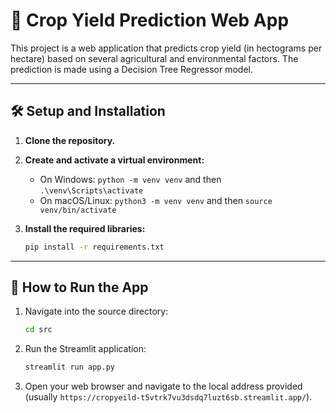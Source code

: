 # 🌾 Crop Yield Prediction Web App

This project is a web application that predicts crop yield (in hectograms per hectare) based on several agricultural and environmental factors. The prediction is made using a Decision Tree Regressor model.

---

## 🛠️ Setup and Installation

1.  **Clone the repository.**

2.  **Create and activate a virtual environment:**
    * On Windows: `python -m venv venv` and then `.\venv\Scripts\activate`
    * On macOS/Linux: `python3 -m venv venv` and then `source venv/bin/activate`

3.  **Install the required libraries:**
    ```bash
    pip install -r requirements.txt
    ```

---

## 🚀 How to Run the App

1.  Navigate into the source directory:
    ```bash
    cd src
    ```

2.  Run the Streamlit application:
    ```bash
    streamlit run app.py
    ```

3.  Open your web browser and navigate to the local address provided (usually `https://cropyeild-t5vtrk7vu3dsdq7luzt6sb.streamlit.app/`).
